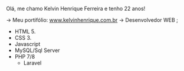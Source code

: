 Olá, me chamo Kelvin Henrique Ferreira e tenho 22 anos!

-> Meu portifólio: www.kelvinhenrique.com.br
-> Desenvolvedor WEB ;
  * HTML 5.
  * CSS 3.
  * Javascript
  * MySQL/Sql Server
  * PHP 7/8
    - Laravel
